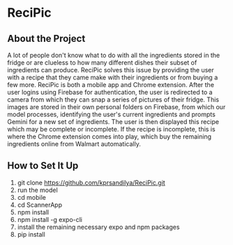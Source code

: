 # ReciPic

## About the Project
A lot of people don't know what to do with all the ingredients stored in the fridge or are clueless to how many different dishes their subset of ingredients can produce. ReciPic solves this issue by providing the user with a recipe that they came make with their ingredients or from buying a few more. ReciPic is both a mobile app and Chrome extension. After the user logins using Firebase for authentication, the user is redirected to a camera from which they can snap a series of pictures of their fridge. This images are stored in their own personal folders on Firebase, from which our model processes, identifying the user's current ingredients and prompts Gemini for a new set of ingredients. The user is then displayed this recipe which may be complete or incomplete. If the recipe is incomplete, this is where the Chrome extension comes into play, which buy the remaining ingredients online from Walmart automatically.
## How to Set It Up
1. git clone https://github.com/kprsandilya/ReciPic.git 
2. run the model
3. cd mobile
4. cd ScannerApp
5. npm install
6. npm install -g expo-cli
7. install the remaining necessary expo and npm packages
8. pip install
